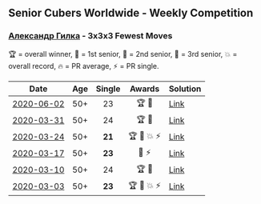 ## Senior Cubers Worldwide - Weekly Competition
### [Александр Гилка](../александр_гилка.md) - 3x3x3 Fewest Moves

🏆 = overall winner, 🥇 = 1st senior, 🥈 = 2nd senior, 🥉 = 3rd senior, 💥 = overall record, 🔥 = PR average, ⚡ = PR single.

| Date | Age | Single | Awards | Solution |
| :--: | :--: | :--: | :--: | :-- |
| [2020-06-02](../../results/333fm/2020-06-02.md) | 50+ | 23 | 🏆 🥇 | [Link](https://www.facebook.com/events/3920457157996941/permalink/3925569974152326/) |
| [2020-03-31](../../results/333fm/2020-03-31.md) | 50+ | 24 | 🏆 🥇 | [Link](https://www.facebook.com/events/511598773063510/permalink/512404262982961/) |
| [2020-03-24](../../results/333fm/2020-03-24.md) | 50+ | **21** | 🏆 🥇 💥 ⚡ | [Link](https://www.facebook.com/events/500266387310754/permalink/500800967257296/) |
| [2020-03-17](../../results/333fm/2020-03-17.md) | 50+ | **23** | 🥈 ⚡ | [Link](https://www.facebook.com/events/210706923625115/permalink/210837883612019/) |
| [2020-03-10](../../results/333fm/2020-03-10.md) | 50+ | 24 | 🏆 🥇 | [Link](https://www.facebook.com/events/640532176759268/permalink/641756139970205/) |
| [2020-03-03](../../results/333fm/2020-03-03.md) | 50+ | **23** | 🏆 🥇 💥 ⚡ | [Link](https://www.facebook.com/events/235909040903027/permalink/236081277552470/) |


<!-- Global site tag (gtag.js) - Google Analytics -->
<script async src="https://www.googletagmanager.com/gtag/js?id=UA-86348435-3"></script>
<script>window.dataLayer = window.dataLayer || []; function gtag() {dataLayer.push(arguments);} gtag('js', new Date()); gtag('config', 'UA-86348435-3');</script>
